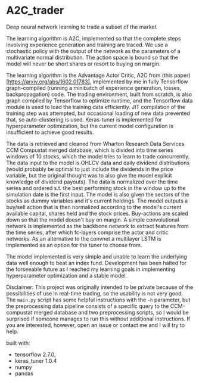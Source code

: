 # A2C_trader
Deep neural network learning to trade a subset of the market.

The learning algorithm is A2C, implemented so that the complete steps involving experience generation and training are traced.
We use a stochastic policy with the output of the network as the parameters of a multivariate normal distribution.
The action space is bound so that the model will never be short shares or resort to buying on margin.

The learning algorithm is the Advantage Actor Critic, A2C from (this paper)[https://arxiv.org/abs/1602.01783], implemented by me in fully Tensorflow graph-compiled (running a minibatch of experience generation, losses, backpropagation) code. The trading environment, built from scratch, is also graph compiled by Tensorflow to optimize runtime, and the Tensorflow data module is used to load the training data efficiently. JIT compilation of the training step was attempted, but occasional loading of new data prevented that, so auto-clustering is used. Keras-tuner is implemented for hyperparameter optimization, but the current model configuration is insufficient to achieve good results. 

The data is retrieved and cleaned from Wharton Research Data Services CCM Compustat merged database, which is divided into time series windows of 10 stocks, which the model tries to learn to trade concurrently. The data input to the model is OHLCV data and daily dividend distributions (would probably be optimal to just include the dividends in the price variable, but the original thought was to also give the model explicit knowledge of dividend payouts). The data is normalized over the time series and ordered s.t. the best performing stock in the window up to the simulation date is the first input. The model is also given the sectors of the stocks as dummy variables and it's current holdings. The model outputs a buy/sell action that is then normalized according to the model's current available capital, shares held and the stock prices. Buy-actions are scaled down so that the model doesn't buy on margin. A simple convolutional network is implemented as the backbone network to extract features from the time series, after which fc-layers comprise the actor and critic networks. As an alternative to the convnet a multilayer LSTM is implemented as an option for the tuner to choose from. 

The model implemented is very simple and unable to learn the underlying data well enough to beat an index fund. Development has been halted for the forseeable future as I reached my learning goals in implementing hyperparameter optimization and a stable model.

Disclaimer:
This project was originally intended to be private because of the possibilities of use in real-time trading, so the usability is not very good. The `main.py` script has some helpful instructions with the `-h` parameter, but the preprocessing data pipeline consists of a specific query to the CCM-compustat merged database and two preprocessing scripts, so I would be surprised if someone manages to run this without additional instructions. If you are interested, however, open an issue or contact me and I will try to help.

built with:
- tensorflow 2.7.0,
- keras_tuner 1.0.4
- numpy
- pandas
